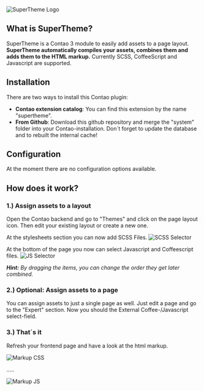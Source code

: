 ![SuperTheme Logo](https://raw.github.com/comolo/contao-supertheme/relaunch/docs/logo-supertheme.png)


## What is SuperTheme?
SuperTheme is a Contao 3 module to easily add assets to a page layout. **SuperTheme automatically compiles your assets, combines them and adds them to the HTML markup.** Currently SCSS, CoffeeScript and Javascript are supported.


## Installation
There are two ways to install this Contao plugin:
*  **Contao extension catalog**: You can find this extension by the name "supertheme".
*  **From Github**: Download this github repository and merge the "system" folder into your Contao-installation. Don´t forget to update the database and to rebuilt the internal cache!


## Configuration
At the moment there are no configuration options available.


## How does it work?

### 1.) Assign assets to a layout
Open the Contao backend and go to "Themes" and click on the page layout icon. 
Then edit your existing layout or create a new one. 

At the stylesheets section you can now add SCSS Files.
![SCSS Selector](https://raw.github.com/comolo/contao-supertheme/relaunch/docs/step1-1.png)

At the bottom of the page you now can select Javascript and Coffeescript files. 
![JS Selector](https://raw.github.com/comolo/contao-supertheme/relaunch/docs/step1-2.png)

***Hint:*** *By dragging the items, you can change the order they get later combined.*


### 2.) Optional: Assign assets to a page
You can assign assets to just a single page as well. Just edit a page and go to the "Expert" section.
Now you should the External Coffee-/Javascript select-field.

### 3.) That´s it
Refresh your frontend page and have a look at the html markup.

![Markup CSS](https://raw.github.com/comolo/contao-supertheme/relaunch/docs/step3-1.png)


.....


![Markup JS](https://raw.github.com/comolo/contao-supertheme/relaunch/docs/step3-2.png)
